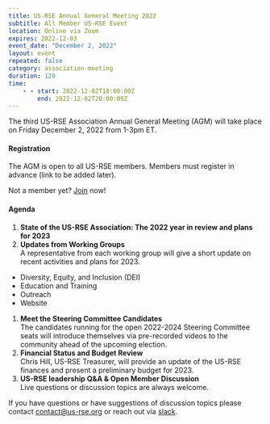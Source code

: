 ```yaml
---
title: US-RSE Annual General Meeting 2022
subtitle: All Member US-RSE Event
location: Online via Zoom
expires: 2022-12-03
event_date: "December 2, 2022"
layout: event
repeated: false
category: association-meeting
duration: 120
time:
    - - start: 2022-12-02T18:00:00Z
        end: 2022-12-02T20:00:00Z
---
```


The third US-RSE Association Annual General Meeting (AGM) will take place on Friday December 2, 2022 from 1-3pm ET.

#### Registration

The AGM is open to all US-RSE members.
Members must register in advance (link to be added later).

Not a member yet? [Join](https://us-rse.org/join/) now!

#### Agenda

1. **State of the US-RSE Association: The 2022 year in review and plans for 2023**  
1. **Updates from Working Groups**  
  A representative from each working group will give a short update on recent activities and plans for 2023.
  * Diversity, Equity, and Inclusion (DEI)
  * Education and Training
  * Outreach
  * Website
1. **Meet the Steering Committee Candidates**  
  The candidates running for the open 2022-2024 Steering Committee seats will introduce themselves via pre-recorded videos to the community ahead of the upcoming election.
1. **Financial Status and Budget Review**  
  Chris Hill, US-RSE Treasurer, will provide an update of the US-RSE finances and present a preliminary budget for 2023.
1. **US-RSE leadership Q&A & Open Member Discussion**  
   Live questions or discussion topics are always welcome.


If you have questions or have suggestions of discussion topics please contact [contact@us-rse.org](mailto:contact@us-rse.org) or reach out via [slack](https://usrse.slack.com/).
